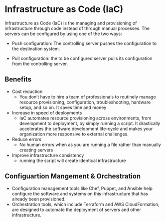 # Infrastructure as Code (IaC)
Infrastructure as Code (IaC) is the managing and provisioning of infrastructure through code instead of through manual processes.
The servers can be configured by using one of the two ways:

- Push configuration: The controlling server pushes the configuration to the destination system.

- Pull configuration: the to be configured server pulls its configuration from the controlling server.

## Benefits

- Cost reduction 
  - You don’t have to hire a team of professionals to routinely manage resource provisioning, configuration, troubleshooting, hardware setup, and so on. It saves time and money
- Increase in speed of deployments
  - IaC automates resource provisioning across environments, from development to deployment, by simply running a script. It drastically accelerates the software development life-cycle and makes your organization more responsive to external challenges.
- Reduce errors
  - No human errors when as you are running a file rather than manually creating servers
- Improve infrastructure consistency
  - running the script will create identical infrastructure

## Configuartion Mangement & Orchestration
- Configuration management tools like Chef, Puppet, and Ansible help configure the software and systems on this infrastructure that has already been provisioned.
- Orchestration tools, which include Terraform and AWS CloudFormation, are designed to automate the deployment of servers and other infrastructure.
